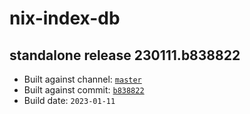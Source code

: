 # nix-index-db
## standalone release 230111.b838822
- Built against channel: [`master`](https://github.com/nixos/nixpkgs/tree/master)
- Built against commit: [`b838822`](https://github.com/NixOS/nixpkgs/commit/b8388223110f1b6126d9914872413b4aa5bae997)
- Build date: `2023-01-11`
